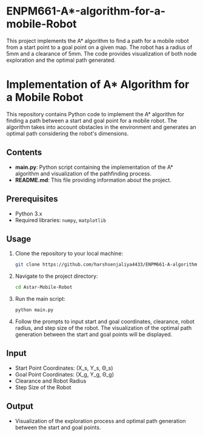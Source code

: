 # ENPM661-A*-algorithm-for-a-mobile-Robot
This project implements the A* algorithm to find a path for a mobile robot from a start point to a goal point on a given map. The robot has a radius of 5mm and a clearance of 5mm. The code provides visualization of both node exploration and the optimal path generated.

# Implementation of A* Algorithm for a Mobile Robot

This repository contains Python code to implement the A* algorithm for finding a path between a start and goal point for a mobile robot. The algorithm takes into account obstacles in the environment and generates an optimal path considering the robot's dimensions.

## Contents

- **main.py**: Python script containing the implementation of the A* algorithm and visualization of the pathfinding process.
- **README.md**: This file providing information about the project.

## Prerequisites

- Python 3.x
- Required libraries: `numpy`, `matplotlib`

## Usage

1. Clone the repository to your local machine:

    ```bash
    git clone https://github.com/harshsenjaliya4433/ENPM661-A-algorithm-for-a-mobile-Robot/a_star_harsh_dhairya.py
    ```

2. Navigate to the project directory:

    ```bash
    cd Astar-Mobile-Robot
    ```

3. Run the main script:

    ```bash
    python main.py
    ```

4. Follow the prompts to input start and goal coordinates, clearance, robot radius, and step size of the robot. The visualization of the optimal path generation between the start and goal points will be displayed.

## Input

- Start Point Coordinates: (X_s, Y_s, Θ_s)
- Goal Point Coordinates: (X_g, Y_g, Θ_g)
- Clearance and Robot Radius
- Step Size of the Robot

## Output

- Visualization of the exploration process and optimal path generation between the start and goal points.
 
